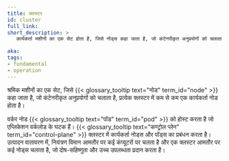 ```yaml
---
title: क्लस्टर
id: cluster
full_link: 
short_description: >
   कार्यकर्ता मशीनों का एक सेट होता है, जिसे नोड्स कहा जाता है, जो कंटेनरीकृत अनुप्रयोगों को चलाता है। प्रत्येक क्लस्टर में कम से कम एक कार्यकर्ता नोड होता है।

aka: 
tags:
- fundamental
- operation
---
```


श्रमिक मशीनों का एक सेट, जिसे {{< glossary_tooltip text="नोड" term_id="node" >}} कहा जाता है, जो कंटेनरीकृत अनुप्रयोगों को चलाता है, प्रत्येक क्लस्टर में कम से कम एक कार्यकर्ता नोड होता है।

<!--more-->

वर्कर नोड {{< glossary_tooltip text="पॉड" term_id="pod" >}} को होस्ट करता है जो एप्लिकेशन वर्कलोड के घटक हैं। {{< glossary_tooltip text="कण्ट्रोल प्लेन" term_id="control-plane" >}} क्लस्टर में कार्यकर्ता नोड्स और पॉड्स का प्रबंधन करता है। उत्पादन वातावरण में, नियंत्रण विमान आमतौर पर कई कंप्यूटरों पर चलता है और एक क्लस्टर आमतौर पर कई नोड्स चलाता है, जो दोष-सहिष्णुता और उच्च उपलब्धता प्रदान करता है।


